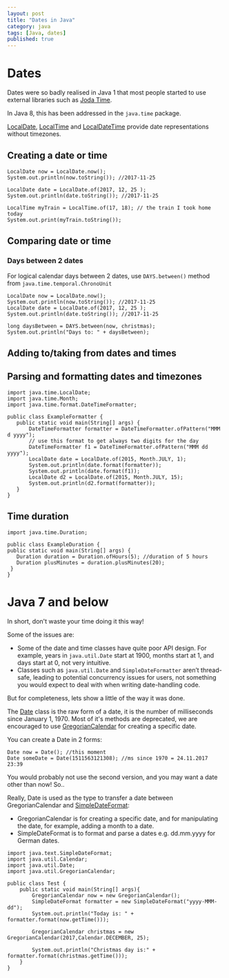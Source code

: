 ```yaml
---
layout: post
title: "Dates in Java"
category: java
tags: [Java, dates]
published: true
---
```

# Dates

Dates were so badly realised in Java 1 that most people started to use
external libraries such as [Joda Time](http://www.joda.org/joda-time/).

In Java 8, this has been addressed in the <code>java.time</code> package.

[LocalDate](https://docs.oracle.com/javase/8/docs/api/java/time/LocalDate.html), [LocalTime](https://docs.oracle.com/javase/8/docs/api/java/time/LocalTime.html) and [LocalDateTime](https://docs.oracle.com/javase/8/docs/api/java/time/LocalDateTime.html)
 provide date representations without timezones.

## Creating a date or time

 ```
 LocalDate now = LocalDate.now();
 System.out.println(now.toString()); //2017-11-25

 LocalDate date = LocalDate.of(2017, 12, 25 );
 System.out.println(date.toString()); //2017-11-25

 LocalTime myTrain = LocalTime.of(17, 18); // the train I took home today
 System.out.print(myTrain.toString());
 ```
## Comparing date or time

### Days between 2 dates

For logical calendar days between 2 dates, use <code>DAYS.between()</code>
 method from <code>java.time.temporal.ChronoUnit</code>
 
 ```
LocalDate now = LocalDate.now();
System.out.println(now.toString()); //2017-11-25
LocalDate date = LocalDate.of(2017, 12, 25 );
System.out.println(date.toString()); //2017-11-25

long daysBetween = DAYS.between(now, christmas);
System.out.println("Days to: " + daysBetween);
 ```

## Adding to/taking from dates and times

## Parsing and formatting dates and timezones

 ```
import java.time.LocalDate;
import java.time.Month;
import java.time.format.DateTimeFormatter;

public class ExampleFormatter {
    public static void main(String[] args) {
        DateTimeFormatter formatter = DateTimeFormatter.ofPattern("MMM d yyyy");
        // use this format to get always two digits for the day
        DateTimeFormatter f1 = DateTimeFormatter.ofPattern("MMM dd yyyy");
        LocalDate date = LocalDate.of(2015, Month.JULY, 1);
        System.out.println(date.format(formatter));
        System.out.println(date.format(f1));
        LocalDate d2 = LocalDate.of(2015, Month.JULY, 15);
        System.out.println(d2.format(formatter));
    }
}
 ```
## Time duration

 ```
import java.time.Duration;

public class ExampleDuration {
public static void main(String[] args) {
    Duration duration = Duration.ofHours(5); //duration of 5 hours
    Duration plusMinutes = duration.plusMinutes(20);
  }
}
 ```

# Java 7 and below

In short, don't waste your time doing it this way!

Some of the issues are:
 -  Some of the date and time classes have quite poor API design. For example, years in <code>java.util.Date</code> start at 1900, months start at 1, and days start at 0, not very intuitive.
 - Classes such as <code>java.util.Date</code> and
 <code>SimpleDateFormatter</code> aren’t thread-safe, leading to potential concurrency issues for users, not something you would expect to deal with when writing date-handling code.

But for completeness, lets show a little of the way it was done.

The [Date](https://docs.oracle.com/javase/7/docs/api/java/util/Date.html) class
is the raw form of a date, it is the number of milliseconds
since January 1, 1970. Most of it's methods are deprecated, we are encouraged to
use [GregorianCalendar](https://docs.oracle.com/javase/7/docs/api/java/util/GregorianCalendar.html) for creating a specific date.

You can create a Date in 2 forms:

```
Date now = Date(); //this moment
Date someDate = Date(1511563121308); //ms since 1970 = 24.11.2017 23:39
```
You would probably not use the second version, and you may want a date other
than now! So..

Really, Date is used as the type to transfer a date between GregorianCalendar
and [SimpleDateFormat](https://docs.oracle.com/javase/7/docs/api/java/text/SimpleDateFormat.html):
- GregorianCalendar is for creating a specific date, and for manipulating
the date, for example, adding a month to a date.
- SimpleDateFormat is to format and parse a dates e.g. dd.mm.yyyy for German dates.

```
import java.text.SimpleDateFormat;
import java.util.Calendar;
import java.util.Date;
import java.util.GregorianCalendar;

public class Test {
    public static void main(String[] args){
        GregorianCalendar now = new GregorianCalendar();
        SimpleDateFormat formatter = new SimpleDateFormat("yyyy-MMM-dd");
        System.out.println("Today is: " + formatter.format(now.getTime()));

        GregorianCalendar christmas = new GregorianCalendar(2017,Calendar.DECEMBER, 25);

        System.out.println("Christmas day is:" + formatter.format(christmas.getTime()));
    }
}
```
